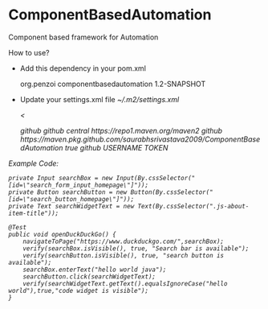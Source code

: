 # ComponentBasedAutomation
Component based framework for Automation

How to use?
+ Add this dependency in your pom.xml


    <dependency>
    <groupId>org.penzoi</groupId>
    <artifactId>componentbasedautomation</artifactId>
    <version>1.2-SNAPSHOT</version>
    </dependency>

+ Update your settings.xml file <i>~/.m2/settings.xml<i>


    <<settings xmlns="http://maven.apache.org/SETTINGS/1.0.0"
    xmlns:xsi="http://www.w3.org/2001/XMLSchema-instance"
    xsi:schemaLocation="http://maven.apache.org/SETTINGS/1.0.0
    http://maven.apache.org/xsd/settings-1.0.0.xsd">

    <activeProfiles>
    <activeProfile>github</activeProfile>
    </activeProfiles>

    <profiles>
    <profile>
      <id>github</id>
      <repositories>
        <repository>
          <id>central</id>
          <url>https://repo1.maven.org/maven2</url>
        </repository>
        <repository>
          <id>github</id>
          <url>https://maven.pkg.github.com/saurabhsrivastava2009/ComponentBasedAutomation</url>
          <snapshots>
            <enabled>true</enabled>
          </snapshots>
        </repository>
      </repositories>
    </profile>
    </profiles>

    <servers>
    <server>
      <id>github</id>
      <username>USERNAME</username>
      <password>TOKEN</password>
    </server>
    </servers>
    </settings>

Example Code:

    private Input searchBox = new Input(By.cssSelector("[id=\"search_form_input_homepage\"]"));
    private Button searchButton = new Button(By.cssSelector("[id=\"search_button_homepage\"]"));
    private Text searchWidgetText = new Text(By.cssSelector(".js-about-item-title"));

    @Test
    public void openDuckDuckGo() {
        navigateToPage("https://www.duckduckgo.com/",searchBox);
        verify(searchBox.isVisible(), true, "Search bar is available");
        verify(searchButton.isVisible(), true, "search button is available");
        searchBox.enterText("hello world java");
        searchButton.click(searchWidgetText);
        verify(searchWidgetText.getText().equalsIgnoreCase("hello world"),true,"code widget is visible");
    }